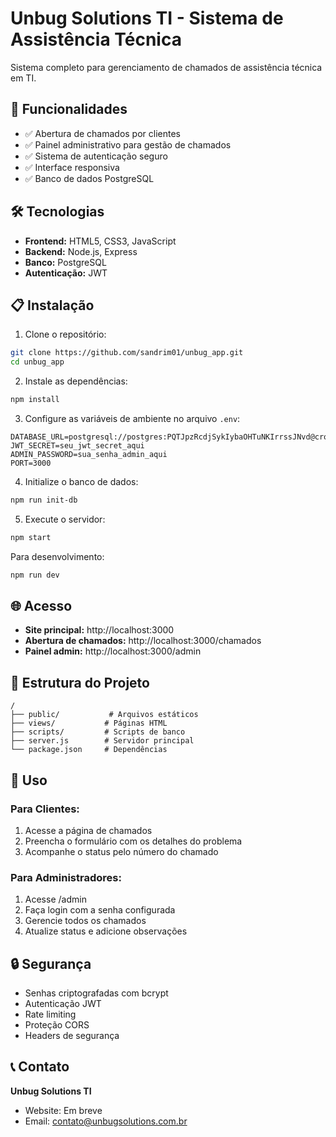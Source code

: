 # Unbug Solutions TI - Sistema de Assistência Técnica

Sistema completo para gerenciamento de chamados de assistência técnica em TI.

## 🚀 Funcionalidades

- ✅ Abertura de chamados por clientes
- ✅ Painel administrativo para gestão de chamados
- ✅ Sistema de autenticação seguro
- ✅ Interface responsiva
- ✅ Banco de dados PostgreSQL

## 🛠️ Tecnologias

- **Frontend:** HTML5, CSS3, JavaScript
- **Backend:** Node.js, Express
- **Banco:** PostgreSQL
- **Autenticação:** JWT

## 📋 Instalação

1. Clone o repositório:
```bash
git clone https://github.com/sandrim01/unbug_app.git
cd unbug_app
```

2. Instale as dependências:
```bash
npm install
```

3. Configure as variáveis de ambiente no arquivo `.env`:
```env
DATABASE_URL=postgresql://postgres:PQTJpzRcdjSykIybaOHTuNKIrrssJNvd@crossover.proxy.rlwy.net:30176/railway
JWT_SECRET=seu_jwt_secret_aqui
ADMIN_PASSWORD=sua_senha_admin_aqui
PORT=3000
```

4. Initialize o banco de dados:
```bash
npm run init-db
```

5. Execute o servidor:
```bash
npm start
```

Para desenvolvimento:
```bash
npm run dev
```

## 🌐 Acesso

- **Site principal:** http://localhost:3000
- **Abertura de chamados:** http://localhost:3000/chamados
- **Painel admin:** http://localhost:3000/admin

## 📱 Estrutura do Projeto

```
/
├── public/           # Arquivos estáticos
├── views/           # Páginas HTML
├── scripts/         # Scripts de banco
├── server.js        # Servidor principal
└── package.json     # Dependências
```

## 👥 Uso

### Para Clientes:
1. Acesse a página de chamados
2. Preencha o formulário com os detalhes do problema
3. Acompanhe o status pelo número do chamado

### Para Administradores:
1. Acesse /admin
2. Faça login com a senha configurada
3. Gerencie todos os chamados
4. Atualize status e adicione observações

## 🔒 Segurança

- Senhas criptografadas com bcrypt
- Autenticação JWT
- Rate limiting
- Proteção CORS
- Headers de segurança

## 📞 Contato

**Unbug Solutions TI**
- Website: Em breve
- Email: contato@unbugsolutions.com.br
